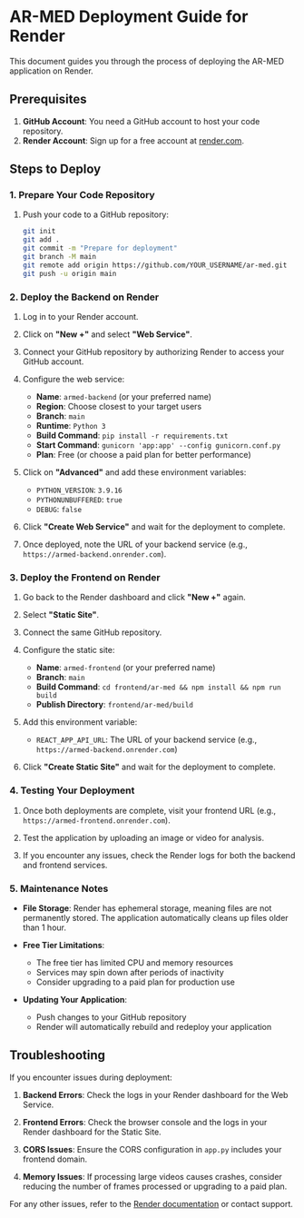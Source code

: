 # AR-MED Deployment Guide for Render

This document guides you through the process of deploying the AR-MED application on Render.

## Prerequisites

1. **GitHub Account**: You need a GitHub account to host your code repository.
2. **Render Account**: Sign up for a free account at [render.com](https://render.com).

## Steps to Deploy

### 1. Prepare Your Code Repository

1. Push your code to a GitHub repository:
   ```bash
   git init
   git add .
   git commit -m "Prepare for deployment"
   git branch -M main
   git remote add origin https://github.com/YOUR_USERNAME/ar-med.git
   git push -u origin main
   ```

### 2. Deploy the Backend on Render

1. Log in to your Render account.

2. Click on **"New +"** and select **"Web Service"**.

3. Connect your GitHub repository by authorizing Render to access your GitHub account.

4. Configure the web service:
   - **Name**: `armed-backend` (or your preferred name)
   - **Region**: Choose closest to your target users
   - **Branch**: `main`
   - **Runtime**: `Python 3`
   - **Build Command**: `pip install -r requirements.txt`
   - **Start Command**: `gunicorn 'app:app' --config gunicorn.conf.py`
   - **Plan**: Free (or choose a paid plan for better performance)

5. Click on **"Advanced"** and add these environment variables:
   - `PYTHON_VERSION`: `3.9.16`
   - `PYTHONUNBUFFERED`: `true`
   - `DEBUG`: `false`

6. Click **"Create Web Service"** and wait for the deployment to complete.

7. Once deployed, note the URL of your backend service (e.g., `https://armed-backend.onrender.com`).

### 3. Deploy the Frontend on Render

1. Go back to the Render dashboard and click **"New +"** again.

2. Select **"Static Site"**.

3. Connect the same GitHub repository.

4. Configure the static site:
   - **Name**: `armed-frontend` (or your preferred name)
   - **Branch**: `main`
   - **Build Command**: `cd frontend/ar-med && npm install && npm run build`
   - **Publish Directory**: `frontend/ar-med/build`

5. Add this environment variable:
   - `REACT_APP_API_URL`: The URL of your backend service (e.g., `https://armed-backend.onrender.com`)

6. Click **"Create Static Site"** and wait for the deployment to complete.

### 4. Testing Your Deployment

1. Once both deployments are complete, visit your frontend URL (e.g., `https://armed-frontend.onrender.com`).

2. Test the application by uploading an image or video for analysis.

3. If you encounter any issues, check the Render logs for both the backend and frontend services.

### 5. Maintenance Notes

- **File Storage**: Render has ephemeral storage, meaning files are not permanently stored. The application automatically cleans up files older than 1 hour.

- **Free Tier Limitations**: 
  - The free tier has limited CPU and memory resources
  - Services may spin down after periods of inactivity
  - Consider upgrading to a paid plan for production use

- **Updating Your Application**:
  - Push changes to your GitHub repository
  - Render will automatically rebuild and redeploy your application

## Troubleshooting

If you encounter issues during deployment:

1. **Backend Errors**: Check the logs in your Render dashboard for the Web Service.

2. **Frontend Errors**: Check the browser console and the logs in your Render dashboard for the Static Site.

3. **CORS Issues**: Ensure the CORS configuration in `app.py` includes your frontend domain.

4. **Memory Issues**: If processing large videos causes crashes, consider reducing the number of frames processed or upgrading to a paid plan.

For any other issues, refer to the [Render documentation](https://render.com/docs) or contact support. 